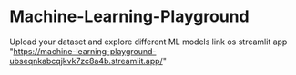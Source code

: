 # Machine-Learning-Playground
Upload your dataset and explore different ML models
link os streamlit app "https://machine-learning-playground-ubseqnkabcqjkvk7zc8a4b.streamlit.app/"
